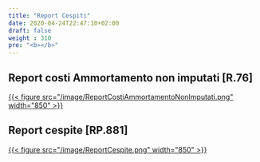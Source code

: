 ```yaml
---
title: "Report Cespiti"
date: 2020-04-24T22:47:10+02:00
draft: false
weight : 310
pre: "<b></b>"
---
```


## Report costi Ammortamento non imputati [R.76]
[{{< figure src="/image/ReportCostiAmmortamentoNonImputati.png"  width="850"  >}}](/image/ReportCostiAmmortamentoNonImputati.png)
## Report cespite [RP.881]
[{{< figure src="/image/ReportCespite.png"  width="850"  >}}](/image/ReportCespite.png)


